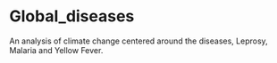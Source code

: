 # Global_diseases
An analysis of climate change centered around the diseases, Leprosy, Malaria and Yellow Fever.
